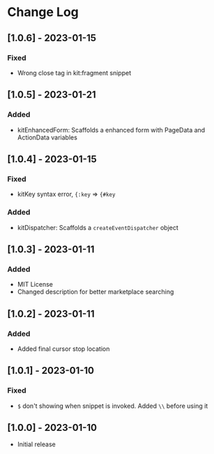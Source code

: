 # Change Log

## [1.0.6] - 2023-01-15

### Fixed

-   Wrong close tag in kit:fragment snippet

## [1.0.5] - 2023-01-21

### Added

-   kitEnhancedForm: Scaffolds a enhanced form with PageData and ActionData variables

## [1.0.4] - 2023-01-15

### Fixed

-   kitKey syntax error, `{:key` => `{#key`

### Added

-   kitDispatcher: Scaffolds a `createEventDispatcher` object

## [1.0.3] - 2023-01-11

### Added

-   MIT License
-   Changed description for better marketplace searching

## [1.0.2] - 2023-01-11

### Added

-   Added final cursor stop location

## [1.0.1] - 2023-01-10

### Fixed

-   `$` don't showing when snippet is invoked. Added `\\` before using it

## [1.0.0] - 2023-01-10

-   Initial release
